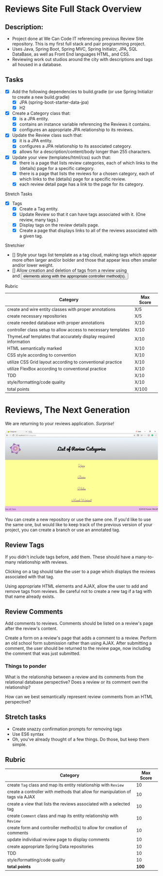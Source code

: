 # Reviews Site Full Stack Overview

## Description: 
- Project done at We Can Code IT referencing previous Review Site repository. This is my first full stack and pair programming project. 
- Uses Java, Spring Boot, Spring MVC, Spring Initialzr, JPA, SQL DataBase, as well as Front End languages HTML, and CSS. 
- Reviewing work out studios around the city with descriptions and tags all housed in a database.  

## Tasks
- [X] Add the following dependencies to build.gradle (or use Spring Initializr to create a new build.gradle)
	- [X] JPA (spring-boot-starter-data-jpa)
	- [X] H2

- [X] Create a Category class that:
	- [X] is a JPA entity.
	- [X] contains an instance variable referencing the Reviews it contains.
	- [X] configures an appropriate JPA relationship to its reviews.

- [X] Update the Review class such that:
	- [X] it is a JPA entity.
	- [X] configures a JPA relationship to its associated category.
	- [X] allows for a description/content/body longer than 255 characters.

- [X] Update your view (templates/html/css) such that:
	- [X] there is a page that lists review categories, each of which links to the (details) page for a specific category.
	- [X] there is a page that lists the reviews for a chosen category, each of which links to the (details) page for a specific review.
	- [X] each review detail page has a link to the page for its category.

Stretch Tasks
- [X] Tags
	- [X] Create a Tag entity.
	- [X] Update Review so that it can have tags associated with it. (One review, many tags.)
	- [X] Display tags on the review details page.
	- [X] Create a page that displays links to all of the reviews associated with a given tag.

Stretchier
- [] Style your tags list template as a tag cloud, making tags which appear more often larger and/or bolder and those that appear less often smaller and/or lower weight.
- [] Allow creation and deletion of tags from a review using <form> and <button> elements along with the appropriate controller method(s).

Rubric

Category|Max Score
---|---
create and wire entity classes with proper annotations | X/5
create necessary repositories | X/5
create needed database with proper annotations | X/10
controller class setup to allow access to necessary templates | X/10
ThymeLeaf templates that accurately display required information | X/10
HTML semantically marked | X/10
CSS style according to convention | X/10
utilize CSS Grid layout according to conventional practice | X/10
utilize FlexBox according to conventional practice | X/10
TDD | X/10
style/formatting/code quality | X/10
total points | X/100


# Reviews, The Next Generation

We are returning to your reviews application. *Surprise!*

![Preview](./src/main/resources/static/images/reviewsfullstack.png)

You can create a new repository or use the same one. If you'd like to use the same one, but would like to keep track of the previous version of your project, you can create a branch or use an annotated tag.

## Review Tags

If you didn't include tags before, add them. These should have a many-to-many relationship with reviews.

Clicking on a tag should take the user to a page which displays the reviews associated with that tag.

Using appropriate HTML elements and AJAX, allow the user to add and remove tags from reviews. Be careful not to create a new tag if a tag with that name already exists.

## Review Comments

Add comments to reviews. Comments should be listed on a review's page after the review's content.

Create a form on a review's page that adds a comment to a review. Perform an old school form submission rather than using AJAX. After submitting a comment, the user should be returned to the review page, now including the comment that was just submitted.

### Things to ponder

What is the relationship between a review and its comments from the relational database perspective? Does a review or its comment own the relationship?

How can we best semantically represent review comments from an HTML perspective?

## Stretch tasks

- Create snazzy confirmation prompts for removing tags
- Use ES6 syntax
- Oh, you've already thought of a few things. Do those, but keep them simple.

## Rubric

Category|Max Score
---|---
create `Tag` class and map its entity relationship with `Review` |10
create a controller with methods that allow for manipulation of tags via AJAX |10
create a view that lists the reviews associated with a selected tag |10
create `Comment` class and map its entity relationship with `Review` |10
create form and controller method(s) to allow for creation of comments |10
update individual review page to display comments |10
create appropriate Spring Data repositories |10
TDD |10
style/formatting/code quality |10
**total points**|**100**